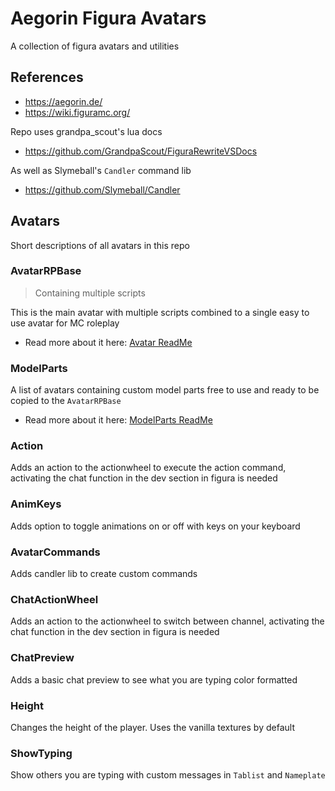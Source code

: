 # Aegorin Figura Avatars
A collection of figura avatars and utilities

## References
- https://aegorin.de/
- https://wiki.figuramc.org/

Repo uses grandpa_scout's lua docs
- https://github.com/GrandpaScout/FiguraRewriteVSDocs

As well as Slymeball's `Candler` command lib
- https://github.com/Slymeball/Candler

## Avatars
Short descriptions of all avatars in this repo

### AvatarRPBase
> Containing multiple scripts

This is the main avatar with multiple scripts combined to a single easy to use avatar for MC roleplay

- Read more about it here: [Avatar ReadMe](https://github.com/AegorinDevelopment/figura-avatars/blob/master/AvatarRPBase/AvatarReadMe.md)

### ModelParts
A list of avatars containing custom model parts free to use and ready to be 
copied to the `AvatarRPBase`

- Read more about it here: [ModelParts ReadMe](https://github.com/AegorinDevelopment/figura-avatars/blob/master/ModelParts.md)

### Action
Adds an action to the actionwheel to execute the action command, activating the chat function in the dev section in figura is needed

### AnimKeys
Adds option to toggle animations on or off with keys on your keyboard

### AvatarCommands
Adds candler lib to create custom commands

### ChatActionWheel
Adds an action to the actionwheel to switch between channel, activating the chat function in the dev section in figura is needed

### ChatPreview
Adds a basic chat preview to see what you are typing color formatted

### Height
Changes the height of the player. Uses the vanilla textures by default

### ShowTyping
Show others you are typing with custom messages in `Tablist` and `Nameplate`



